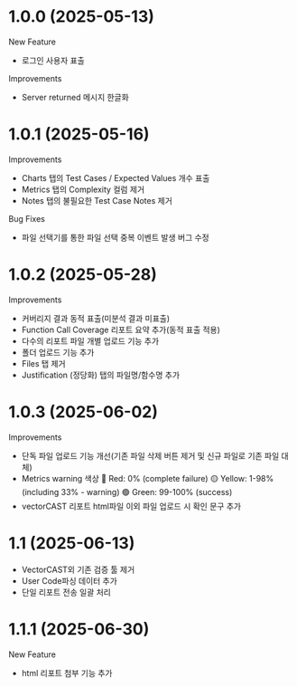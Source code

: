 # 1.0.0 (2025-05-13)
New Feature
- 로그인 사용자 표출

Improvements
- Server returned 메시지 한글화

# 1.0.1 (2025-05-16)
Improvements
- Charts 탭의 Test Cases / Expected Values 개수 표출
- Metrics 탭의 Complexity 컬럼 제거
- Notes 탭의 불필요한 Test Case Notes 제거

Bug Fixes
- 파일 선택기를 통한 파일 선택 중복 이벤트 발생 버그 수정

# 1.0.2 (2025-05-28)
Improvements
- 커버리지 결과 동적 표출(미분석 결과 미표출)
- Function Call Coverage 리포트 요약 추가(동적 표출 적용)
- 다수의 리포트 파일 개별 업로드 기능 추가
- 폴더 업로드 기능 추가
- Files 탭 제거
- Justification (정당화) 탭의 파일명/함수명 추가

# 1.0.3 (2025-06-02)
Improvements
- 단독 파일 업로드 기능 개선(기존 파일 삭제 버튼 제거 및 신규 파일로 기존 파일 대체)
- Metrics warning 색상
🔴 Red: 0% (complete failure)
🟡 Yellow: 1-98% (including 33% - warning)
🟢 Green: 99-100% (success)
- vectorCAST 리포트 html파일 이외 파일 업로드 시 확인 문구 추가

# 1.1 (2025-06-13)
- VectorCAST외 기존 검증 툴 제거
- User Code파싱 데이터 추가
- 단일 리포트 전송 일괄 처리

# 1.1.1 (2025-06-30)
New Feature
- html 리포트 첨부 기능 추가